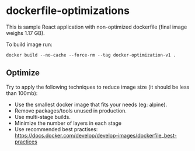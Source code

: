 # dockerfile-optimizations

This is sample React application with non-optimized dockerfile (final image weighs 1.17 GB).

To build image run:

`docker build --no-cache --force-rm --tag docker-optimization-v1 .`

## Optimize

Try to apply the following techniques to reduce image size (it should be less than 100mb):

- Use the smallest docker image that fits your needs (eg: alpine).
- Remove packages/tools unused in production.
- Use multi-stage builds.
- Minimize the number of layers in each stage
- Use recommended best practises: https://docs.docker.com/develop/develop-images/dockerfile_best-practices
